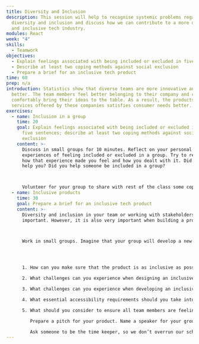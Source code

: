 ```yaml
---
title: Diversity and Inclusion
description: This session will help to recognise systemic problems regarding
  diversity and inclusion and discuss how we can contribute to a more diverse
  and inclusive tech industry.
modules: React
week: "4"
skills:
  - Teamwork
objectives:
  - Explain feelings associated with being included or excluded in five sentences
  - Describe at least two coping methods against social exclusion
  - Prepare a brief for an inclusive tech product
time: 60
prep: n/a
introduction: Statistics show that diverse teams are more innovative and perform
  better. The team members feel better belonging to their company and can more
  comfortably bring their ideas to the table. As a result, the products and
  services offered by these companies satisfies consumer needs better.
exercises:
  - name: Inclusion in a group
    time: 20
    goal: Explain feelings associated with being included or excluded in a group in
      five sentences; describe at least two coping methods against social
      exclusion
    content: >-
      Discuss in small groups for 10 minutes. Reflect on your personal
      experiences of feeling included or excluded in a group. Try to remember
      how that experience made you feel and how you dealt with it. Did someone
      help you? Did you help someone be included in a group?



      Volunteer for your group to share with rest of the class some coping methods against social exclusion your group has discussed. This should not take longer than 10 minutes, so make sure someone is keeping time.
  - name: Inclusive products
    time: 30
    goal: Prepare a brief for an inclusive tech product
    content: >-
      Diversity and inclusion in your team or working with stakeholders is
      important. However, it is also very important when building a product.



      Work in small groups. Imagine that your group will develop a new tech product. Consider following questions:




      1. How can you make sure that the product is as inclusive as possible?

      2. What challenges can you experience when designing an inclusive product?

      3. What challenges can you experience when developing an inclusive product?

      4. What essential accessibility requirements should you take into consideration?

      5. What should you consider to ensure all team members are feeling included?

         Prepare a pitch for your product. Name a speaker for your group. They will share your pitch and explain how you are going to create an inclusive product. Groups will have maximum 2 minutes to present their pitch.

         Ask someone to be the time keeper, so we don’t overrun our schedule.
---
```

